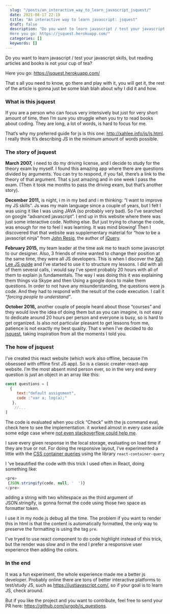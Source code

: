 ```yaml
---
  slug: "/posts/an_interactive_way_to_learn_javascript_jsquest/"
  date: 2021-08-17 22:19
  title: "An interactive way to learn javascript: jsquest"
  draft: false
  description: "Do you want to learn javascript / test your javascript skills, but reading articles and books is not your cup of tea?
  Here you go: https://jsquest.herokuapp.com/"
  categories: []
  keywords: []
---
```


Do you want to learn javascript / test your javascript skills, but reading articles and books is not your cup of tea?

Here you go: https://jsquest.herokuapp.com/

That s all you need to know, go there and play with it, you will get it, the rest of the article is gonna just be some blah blah about why I did it and how.

### What is this jsquest

If you are a person who can focus very intensively but just for very short amount of time, then I’m sure you struggle when you try to read books about coding. They are long, a lot of words, is hard to focus for me.

That’s why my preferred guide for js is this one: http://xahlee.info/js/js.html. I really think It’s describing JS in the minimum amount of words possible.

### The story of jsquest

**March 2007,** i need to do my driving license, and I decide to study for the theory exam by myself. I found this amazing app where there are questions divided by arguments. You can try to respond, if you fail, there’s a link to the theory of that argument. That s just amazing and in one week I pass the exam. (Then it took me months to pass the driving exam, but that’s another story).

**December 2011,** is night, i m in my bed and i m thinking: “I want to improve my JS skills". Js was my main language since a couple of years, but I felt I was using it like I was using JAVA (so probably very bad). So I’ve searched on google “advanced javascript”. I end up in this website where there was just some interactive code. Nothing else. But just trying to change the code, was enough for me to feel I was learning. It was mind blowing! Then I discovered that that website was supplementary material for “how to be a javascript ninja" from [John Resig](https://johnresig.com/), the author of [jQuery](https://en.wikipedia.org/wiki/JQuery).

**February 2015,** my team leader at the time ask me to teach some javascript to our designer. Also, 3 friends of mine wanted to change their position at the same time, they were all JS developers. This is when I discover the [Xah Lee JS guide](http://xahlee.info/js/js.html) and I’ve started to use it to structure my lessons. I did with all of them several calls, i would say I’ve spent probably 20 hours with all of them to explain js fundamentals. The way I was doing this it was explaining them things via Skype and then Using a google docs to make them questions. In order to not have any misunderstanding, the questions were js code. And they had to respond with the result of the code execution. I call it *“forcing people to understand"*.

**October 2016,** another couple of people heard about those “courses” and they would love the idea of doing them but as you can imagine, is not easy to dedicate around 20 hours per person and everyone is busy, so is hard to get organized. Is also not particular pleasant to get lessons from me, patience is not exactly my best quality. That s when I’ve decided to do [jsquest](https://jsquest.herokuapp.com/), taking inspiration from all the moments I told you.

### The how of jsquest

I’ve created this react website (which work also offline, because I’m obsessed with offline first JS app). So is a classic creater-react-app website.
I’m the most absent mind person ever, so in the very end every question is just an object in an array like this:

```js
const questions = [  
  {    
     text:"default assignment",
     code :"var a; log(a);"  
   },
    //...
]
```

The code is evaluated when you click “Check” with the js command eval, check here to see the implementation. it worked almost in every case aside some edge case where [not even stackoverflow could help me](https://stackoverflow.com/questions/40143683/execute-javascript-in-a-sand-box).

I save every given response in the local storage, evaluating on load time if they are true or not.
For doing the responsive layout, I‘ve experimented a little with the [CSS container queries](https://developer.mozilla.org/en-US/docs/Web/CSS/CSS_Container_Queries) using the library ```react-container-query```

I 've beautified the code with this trick I used often in React, doing something like: 

```js
<pre>
 {JSON.stringify(code, null, '  ')}
</pre>
```

adding a string with two whitespace as the third argument of JSON.stringify, is gonna format the code using those two space as formatter token. 

I use it in my node.js debug all the time. The problem if you want to render this in html is that the content is automatically formatted, the only way to preserve the formatting is using the  tag `pre`.

I've tryed to use react component to do code highlight instead of this trick, but the render was slow and in the end I prefer a responsive user experience then adding the colors. 


### In the end
It was a fun experiment, the whole experience made me a better js developer. Probably online there are tons of better interactive platforms to test/study JS, such as https://justjavascript.com/, so if your goal is to learn JS, check around.

But if you like the project and you want to contribute, feel free to send your PR here: https://github.com/jurgob/js_questions.


